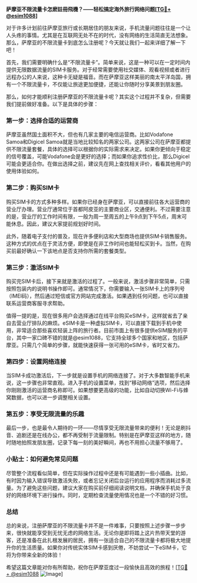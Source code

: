 **萨摩亚不限流量卡怎麽註冊飛機？——轻松搞定海外旅行网络问题[[TG💪+ @esim1088](https://t.me/s/esim1088)]**

对于许多计划前往萨摩亚旅行或长期居住的朋友来说，手机流量问题往往是一个让人头疼的事情。尤其是在互联网无处不在的时代，没有网络的生活简直无法想象。那么，萨摩亚的不限流量卡到底怎么注册呢？今天就让我们一起来详细了解一下吧！

首先，我们需要明确什么是“不限流量卡”。简单来说，这是一种可以在一定时间内提供无限数据流量的SIM卡服务。对于经常需要使用社交媒体、观看视频或者进行远程办公的人来说，这种卡无疑是福音。而在萨摩亚这样美丽的南太平洋岛国，拥有一个不限流量卡，不仅能让旅途更加便捷，还能让你随时分享美景到朋友圈。

那么，如何才能顺利注册萨摩亚的不限流量卡呢？其实这个过程并不复杂，但需要我们提前做好准备。以下是具体的步骤：

### **第一步：选择合适的运营商**
萨摩亚虽然国土面积不大，但也有几家主要的电信运营商。比如Vodafone Samoa和Digicel Samoa就是当地比较知名的两家公司。这两家公司在萨摩亚都提供不限流量套餐，具体的选择可以根据你的实际需求来决定。如果你更倾向于稳定的信号覆盖，可能Vodafone会是更好的选择；而如果你追求性价比，那么Digicel可能会更适合你。在做出选择之前，建议先在网上查找相关评价，看看其他用户的使用体验如何。

### **第二步：购买SIM卡**
购买SIM卡的方式多种多样。如果你已经身在萨摩亚，可以直接前往各大运营商的营业厅办理。营业厅通常位于首都阿皮亚的主要商业区，交通便利。不过需要注意的是，营业厅的工作时间有限，一般为周一至周五的上午9点到下午5点，周末可能休息。因此，建议大家提前规划好时间。

此外，随着电子支付的普及，现在许多便利店和大型商场也提供SIM卡销售服务。这种方式的优点在于灵活方便，即使是在非工作时间也能轻松买到卡。当然，在购买前最好确认一下该地点是否支持你所需的套餐类型。

### **第三步：激活SIM卡**
购买完SIM卡后，接下来就是激活的过程了。一般来说，激活步骤非常简单，只需按照包装内的说明书操作即可。通常情况下，你需要输入一张SIM卡上的序列号（IMEI码），然后通过短信或官方网站完成激活。如果遇到任何问题，也可以直接联系运营商客服寻求帮助。

值得一提的是，现在很多用户会选择通过在线平台购买eSIM卡，这样就省去了亲自去营业厅排队的麻烦。eSIM卡是一种虚拟SIM卡，可以直接下载到手机中使用，非常适合那些喜欢轻装上阵的旅行者。目前市面上有很多提供eSIM服务的平台，其中一家口碑不错的就是@esim1088，它支持全球多个国家和地区，包括萨摩亚。只需几个简单的步骤，就能快速获得一张可用的eSIM卡，省时又省力。

### **第四步：设置网络连接**
当SIM卡成功激活后，下一步就是设置手机的网络连接了。对于大多数智能手机来说，这一步骤也非常直观。进入手机的设置菜单，找到“移动网络”选项，然后选择你刚刚激活的运营商名称即可。如果想要更高级的功能，比如自动切换Wi-Fi与蜂窝数据，也可以进一步调整相关设置。

### **第五步：享受无限流量的乐趣**
最后一步，也是最令人期待的一环——尽情享受无限流量带来的便利！无论是刷抖音、追剧还是在线办公，都不再受制于流量限制。特别是在萨摩亚这样的地方，随时随地拍照发朋友圈，记录下每一刻的美好瞬间，再也不用担心流量不够用了。

### **小贴士：如何避免常见问题**
尽管整个流程看似简单，但在实际操作过程中还是有可能遇到一些小插曲。比如，有时因为输入错误导致激活失败，或者忘记关闭后台运行的应用程序而消耗过多流量。为了避免这些问题，建议大家在购买前仔细阅读说明文档，并确保手机处于良好的网络环境下进行操作。同时，定期检查流量使用情况也是一个不错的好习惯。

### **总结**
总的来说，注册萨摩亚的不限流量卡并不是一件难事，只要按照上述步骤一步步来，很快就能享受到无忧无虑的网络生活。无论你是即将踏上这片热带天堂的游客，还是准备在此扎根发展的居民，拥有一张适合自己的不限流量卡都将极大地提升你的生活质量。如果你对传统实体SIM卡感到厌倦，不妨尝试一下eSIM卡，它将为你带来全新的体验！

希望这篇文章能对你有所帮助，祝你在萨摩亚度过一段愉快且高效的旅程！[[TG💪+ @esim1088](https://t.me/s/esim1088) ![Image](https://i.postimg.cc/4NQfJmqS/Snipaste-2025-05-13-00-14-12.png)]